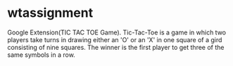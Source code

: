 # wtassignment
Google Extension(TIC TAC TOE Game). Tic-Tac-Toe is a game in which two players take turns in drawing either an 'O' or an 'X' in one square of a gird consisting of nine squares. The winner is the first player to get three of the same symbols in a row.

